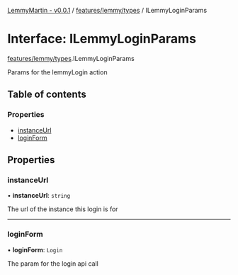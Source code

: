 [LemmyMartin - v0.0.1](../README.md) / [features/lemmy/types](../modules/features_lemmy_types.md) / ILemmyLoginParams

# Interface: ILemmyLoginParams

[features/lemmy/types](../modules/features_lemmy_types.md).ILemmyLoginParams

Params for the lemmyLogin action

## Table of contents

### Properties

- [instanceUrl](features_lemmy_types.ILemmyLoginParams.md#instanceurl)
- [loginForm](features_lemmy_types.ILemmyLoginParams.md#loginform)

## Properties

### instanceUrl

• **instanceUrl**: `string`

The url of the instance this login is for

___

### loginForm

• **loginForm**: `Login`

The param for the login api call
